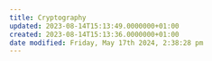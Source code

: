 ```yaml
---
title: Cryptography
updated: 2023-08-14T15:13:49.0000000+01:00
created: 2023-08-14T15:13:36.0000000+01:00
date modified: Friday, May 17th 2024, 2:38:28 pm
---
```


